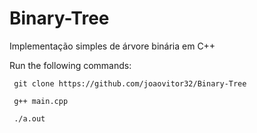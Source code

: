 # Binary-Tree
Implementação simples de árvore binária em C++

Run the following commands:

 ``` 
  git clone https://github.com/joaovitor32/Binary-Tree
  
  g++ main.cpp
  
  ./a.out
  
```
